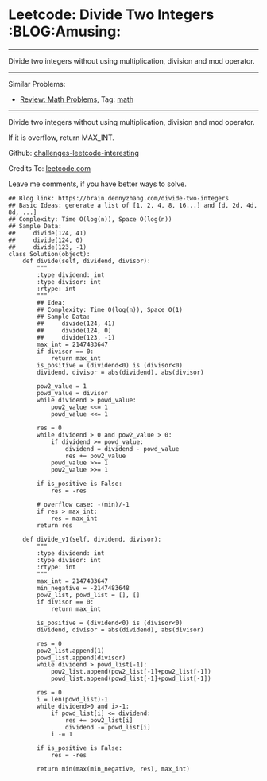 # Leetcode: Divide Two Integers     :BLOG:Amusing:


---

Divide two integers without using multiplication, division and mod operator.  

---

Similar Problems:  
-   [Review: Math Problems,](https://brain.dennyzhang.com/review-math) Tag: [math](https://brain.dennyzhang.com/tag/math)

---

Divide two integers without using multiplication, division and mod operator.  

If it is overflow, return MAX\_INT.  

Github: [challenges-leetcode-interesting](https://github.com/DennyZhang/challenges-leetcode-interesting/tree/master/divide-two-integers)  

Credits To: [leetcode.com](https://leetcode.com/problems/divide-two-integers/description/)  

Leave me comments, if you have better ways to solve.  

    ## Blog link: https://brain.dennyzhang.com/divide-two-integers
    ## Basic Ideas: generate a list of [1, 2, 4, 8, 16...] and [d, 2d, 4d, 8d, ...]
    ## Complexity: Time O(log(n)), Space O(log(n))
    ## Sample Data: 
    ##     divide(124, 41)
    ##     divide(124, 0)
    ##     divide(123, -1)
    class Solution(object):
        def divide(self, dividend, divisor):
            """
            :type dividend: int
            :type divisor: int
            :rtype: int
            """
            ## Idea:
            ## Complexity: Time O(log(n)), Space O(1)
            ## Sample Data:
            ##     divide(124, 41)
            ##     divide(124, 0)
            ##     divide(123, -1)
            max_int = 2147483647
            if divisor == 0:
                return max_int
            is_positive = (dividend<0) is (divisor<0)
            dividend, divisor = abs(dividend), abs(divisor)
    
            pow2_value = 1
            powd_value = divisor
            while dividend > powd_value:
                pow2_value <<= 1
                powd_value <<= 1
    
            res = 0
            while dividend > 0 and pow2_value > 0:
                if dividend >= powd_value:
                    dividend = dividend - powd_value
                    res += pow2_value
                powd_value >>= 1
                pow2_value >>= 1
    
            if is_positive is False:
                res = -res
    
            # overflow case: -(min)/-1
            if res > max_int:
                res = max_int
            return res
    
        def divide_v1(self, dividend, divisor):
            """
            :type dividend: int
            :type divisor: int
            :rtype: int
            """
            max_int = 2147483647
            min_negative = -2147483648
            pow2_list, powd_list = [], []
            if divisor == 0:
                return max_int
    
            is_positive = (dividend<0) is (divisor<0)
            dividend, divisor = abs(dividend), abs(divisor)
    
            res = 0
            pow2_list.append(1)
            powd_list.append(divisor)
            while dividend > powd_list[-1]:
                pow2_list.append(pow2_list[-1]+pow2_list[-1])
                powd_list.append(powd_list[-1]+powd_list[-1])
    
            res = 0
            i = len(powd_list)-1
            while dividend>0 and i>-1:
                if powd_list[i] <= dividend:
                    res += pow2_list[i]
                    dividend -= powd_list[i]
                i -= 1
    
            if is_positive is False:
                res = -res
    
            return min(max(min_negative, res), max_int)